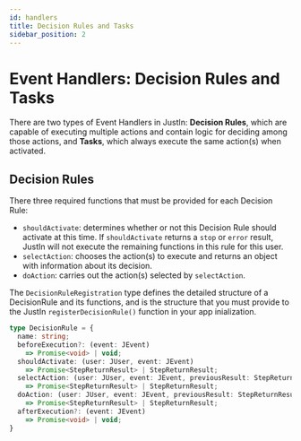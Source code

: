 ```yaml
---
id: handlers
title: Decision Rules and Tasks
sidebar_position: 2
---
```


# Event Handlers: Decision Rules and Tasks

There are two types of Event Handlers in JustIn: **Decision Rules**, which are capable of executing multiple actions and contain logic for deciding among those actions, and **Tasks**, which always execute the same action(s) when activated.

## Decision Rules

There three required functions that must be provided for each Decision Rule:

- `shouldActivate`: determines whether or not this Decision Rule should activate at this time. If `shouldActivate` returns a `stop` or `error` result, JustIn will not execute the remaining functions in this rule for this user.
- `selectAction`: chooses the action(s) to execute and returns an object with information about its decision.
- `doAction`: carries out the action(s) selected by `selectAction`.

The `DecisionRuleRegistration` type defines the detailed structure of a DecisionRule and its functions, and is the structure that you must provide to the JustIn `registerDecisionRule()` function in your app inialization.

```ts
type DecisionRule = {
  name: string;
  beforeExecution?: (event: JEvent) 
    => Promise<void> | void;
  shouldActivate: (user: JUser, event: JEvent) 
    => Promise<StepReturnResult> | StepReturnResult;
  selectAction: (user: JUser, event: JEvent, previousResult: StepReturnResult) 
    => Promise<StepReturnResult> | StepReturnResult;
  doAction: (user: JUser, event: JEvent, previousResult: StepReturnResult) 
    => Promise<StepReturnResult> | StepReturnResult;
  afterExecution?: (event: JEvent) 
    => Promise<void> | void;
}
```
